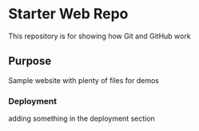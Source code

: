 # Starter Web Repo

This repository is for showing how Git and GitHub work

## Purpose

Sample website with plenty of files for demos

### Deployment

adding something in the deployment section